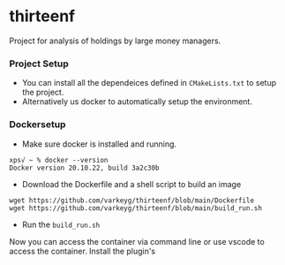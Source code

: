# thirteenf
Project for analysis of holdings by large money managers.

### Project Setup
- You can install all the dependeices defined in `CMakeLists.txt` to setup the project.
- Alternatively us docker to automatically setup the environment. 

### Dockersetup
  - Make sure docker is installed and running. 
  
  ```shell
 xps√ ~ % docker --version
Docker version 20.10.22, build 3a2c30b
  ```
- Download the Dockerfile and a shell script to build an image
```
wget https://github.com/varkeyg/thirteenf/blob/main/Dockerfile
wget https://github.com/varkeyg/thirteenf/blob/main/build_run.sh
```
-  Run the `build_run.sh`

Now you can access the container via command line or use vscode to access the container. Install the plugin's 

